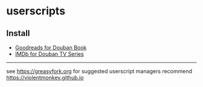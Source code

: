 # userscripts

## Install

- [Goodreads for Douban Book](https://raw.githubusercontent.com/kaiix/userscripts/master/douban-gr.user.js)
- [IMDb for Douban TV Series](https://raw.githubusercontent.com/kaiix/userscripts/main/douban-imdb.user.js)

---
see https://greasyfork.org for suggested userscript managers
recommend https://violentmonkey.github.io
